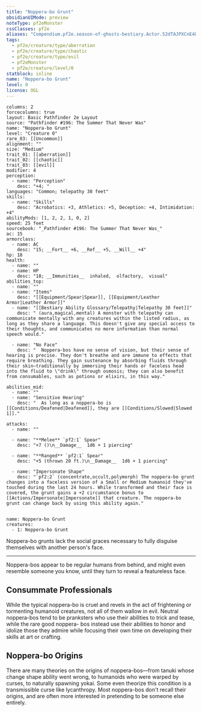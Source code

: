 ```yaml
---
title: "Noppera-bo Grunt"
obsidianUIMode: preview
noteType: pf2eMonster
cssClasses: pf2e
aliases: "Compendium.pf2e.season-of-ghosts-bestiary.Actor.52dTAJPXCnE48a5a" 
tags:
  - pf2e/creature/type/aberration
  - pf2e/creature/type/chaotic
  - pf2e/creature/type/evil
  - pf2eMonster
  - pf2e/creature/level/0
statblock: inline
name: "Noppera-bo Grunt"
level: 0
license: OGL
---
```


```statblock
columns: 2
forcecolumns: true
layout: Basic Pathfinder 2e Layout
source: "Pathfinder #196: The Summer That Never Was"
name: "Noppera-bo Grunt"
level: "Creature 0"
rare_03: [[Uncommon]]
alignment: ""
size: "Medium"
trait_01: [[aberration]]
trait_02: [[chaotic]]
trait_03: [[evil]]
modifier: 4
perception:
  - name: "Perception"
    desc: "+4; "
languages: "Common; telepathy 30 feet"
skills:
  - name: "Skills"
    desc: "Acrobatics: +3, Athletics: +5, Deception: +4, Intimidation: +4"
abilityMods: [1, 2, 2, 1, 0, 2]
speed: 25 feet
sourcebook: "_Pathfinder #196: The Summer That Never Was_"
ac: 15
armorclass:
  - name: AC
    desc: "15; __Fort__ +6, __Ref__ +5, __Will__ +4"
hp: 18
health:
  - name: ""
  - name: HP
    desc: "18; __Immunities__  inhaled,  olfactory,  visual"
abilities_top:
  - name: ""
  - name: "Items"
    desc: "[[Equipment/Spear|Spear]], [[Equipment/Leather Armor|Leather Armor]]"
  - name: "[[Bestiary Ability Glossary/Telepathy|Telepathy 30 feet]]"
    desc: " (aura,magical,mental) A monster with telepathy can communicate mentally with any creatures within the listed radius, as long as they share a language. This doesn't give any special access to their thoughts, and communicates no more information than normal speech would."

  - name: "No Face"
    desc: "  Noppera-bos have no sense of vision, but their sense of hearing is precise. They don't breathe and are immune to effects that require breathing. They gain sustenance by absorbing fluids through their skin—traditionally by immersing their hands or faceless head into the fluid to \"drink\" through osmosis; they can also benefit from consumables, such as potions or elixirs, in this way."

abilities_mid:
  - name: ""
  - name: "Sensitive Hearing"
    desc: "  As long as a noppera-bo is [[Conditions/Deafened|Deafened]], they are [[Conditions/Slowed|Slowed 1]]."

attacks:
  - name: ""

  - name: "**Melee** `pf2:1` Spear"
    desc: "+7 ()\n__Damage__  1d6 + 1 piercing"

  - name: "**Ranged** `pf2:1` Spear"
    desc: "+5 (thrown 20 ft.)\n__Damage__  1d6 + 1 piercing"

  - name: "Impersonate Shape"
    desc: "`pf2:2` (concentrate,occult,polymorph) The noppera-bo grunt changes into a faceless version of a Small or Medium humanoid they've touched during the last 24 hours. While transformed and their face is covered, the grunt gains a +2 circumstance bonus to [[Actions/Impersonate|Impersonate]] that creature. The noppera-bo grunt can change back by using this ability again."
 
```

```encounter-table
name: Noppera-bo Grunt
creatures:
  - 1: Noppera-bo Grunt
```



Noppera-bo grunts lack the social graces necessary to fully disguise themselves with another person's face.

* * *

Noppera-bos appear to be regular humans from behind, and might even resemble someone you know, until they turn to reveal a featureless face.

## Consummate Professionals

While the typical noppera-bo is cruel and revels in the act of frightening or tormenting humanoid creatures, not all of them wallow in evil. Neutral noppera-bos tend to be pranksters who use their abilities to trick and tease, while the rare good noppera- bos instead use their abilities to honor and idolize those they admire while focusing their own time on developing their skills at art or crafting.

## Noppera-bo Origins

There are many theories on the origins of noppera-bos—from tanuki whose change shape ability went wrong, to humanoids who were warped by curses, to naturally spawning yokai. Some even theorize this condition is a transmissible curse like lycanthropy. Most noppera-bos don't recall their origins, and are often more interested in pretending to be someone else entirely.
